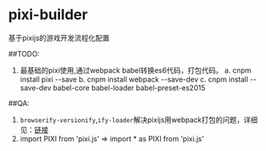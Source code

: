 # pixi-builder
基于pixijs的游戏开发流程化配置


##TODO:
1. 最基础的pixi使用,通过webpack babel转换es6代码，打包代码。
 a. cnpm install pixi --save
 b. cnpm install webpack --save-dev
 c. cnpm install --save-dev babel-core babel-loader babel-preset-es2015




##QA:
1. `browserify-versionify`,`ify-loader`解决pixijs用webpack打包的问题，详细见：[链接](https://gist.github.com/oal/898df82fa64e54dd16d0)
2. import PIXI from 'pixi.js' => import * as PIXI from 'pixi.js'